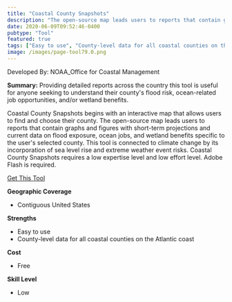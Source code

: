 ```yaml
---
title: "Coastal County Snapshots"
description: "The open-source map leads users to reports that contain graphs and figures with short-term projections and current data on flood exposure, ocean jobs, and wetland benefits specific to the user's selected county."
date: 2020-06-09T09:52:46-0400
pubtype: "Tool"
featured: true
tags: ["Easy to use", "County-level data for all coastal counties on the Atlantic coast"]
image: /images/page-tool79.0.png
---
```

Developed By: NOAA_Office for Coastal Management

**Summary:** Providing detailed reports across the country this tool is useful for anyone seeking to understand their county's flood risk, ocean-related job opportunities, and/or wetland benefits.

Coastal County Snapshots begins with an interactive map that allows users to find and choose their county. The open-source map leads users to reports that contain graphs and figures with short-term projections and current data on flood exposure, ocean jobs, and wetland benefits specific to the user's selected county. This tool is connected to climate change by its incorporation of sea level rise and extreme weather event risks. Coastal County Snapshots requires a low expertise level and low effort level. Adobe Flash is required.

<a href="https://coast.noaa.gov/digitalcoast/tools/snapshots.html" target="_blank">Get This Tool</a>

__**Geographic Coverage**__
- Contiguous United States

__**Strengths**__
-  Easy to use
-  County-level data for all coastal counties on the Atlantic coast

__**Cost**__
- Free

__**Skill Level**__
- Low
